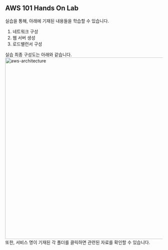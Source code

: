 ## AWS 101 Hands On Lab 

실습을 통해, 아래에 기재된 내용들을 학습할 수 있습니다. 
1. 네트워크 구성
2. 웹 서버 생성
3. 로드밸런서 구성

실습 최종 구성도는 아래와 같습니다.
<img width="582" alt="aws-architecture" src="https://user-images.githubusercontent.com/59524380/91938568-33693480-ed2f-11ea-9588-b88a4bca1ef6.png">
또한, 서비스 명이 기재된 각 폴더를 클릭하면 관련된 자료를 확인할 수 있습니다.
